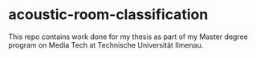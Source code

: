# acoustic-room-classification
This repo contains work done for my thesis as part of my Master degree program on Media Tech at Technische Universität Ilmenau.
